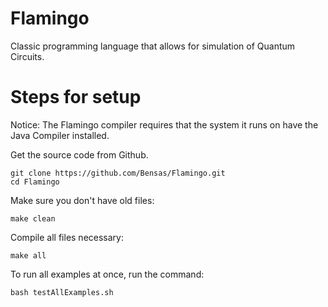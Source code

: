 # Flamingo
Classic programming language that allows for simulation of Quantum Circuits.

# Steps for setup

Notice: The Flamingo compiler requires that the system it runs on have the Java Compiler installed.

Get the source code from Github.

```
git clone https://github.com/Bensas/Flamingo.git
cd Flamingo
```
Make sure you don't have old files:

```
make clean
```
Compile all files necessary:

```
make all
```

To run all examples at once, run the command:
```
bash testAllExamples.sh
```
